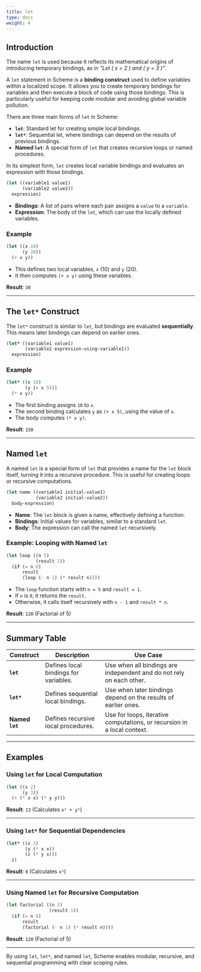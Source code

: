 ```yaml
---
title: let
type: docs
weight: 4
---
```


## Introduction

The name `let` is used because it reflects its mathematical origins of introducing temporary bindings, as in _"Let \( x = 2 \) and \( y = 3 \)"_.

A `let` statement in Scheme is a **binding construct** used to define variables within a localized scope. It allows you to create temporary bindings for variables and then execute a block of code using those bindings. This is particularly useful for keeping code modular and avoiding global variable pollution.

There are three main forms of `let` in Scheme:

- **`let`**: Standard let for creating simple local bindings.
- **`let*`**: Sequential let, where bindings can depend on the results of previous bindings.
- **Named `let`**: A special form of `let` that creates recursive loops or named procedures.

In its simplest form, `let` creates local variable bindings and evaluates an expression with those bindings.

```scheme
(let ((variable1 value1)
      (variable2 value2))
  expression)
```

- **Bindings**: A list of pairs where each pair assigns a `value` to a `variable`.
- **Expression**: The body of the `let`, which can use the locally defined variables.

### Example

```scheme
(let ((x 10)
      (y 20))
  (+ x y))
```

- This defines two local variables, `x` (10) and `y` (20).  
- It then computes `(+ x y)` using these variables.  

**Result**: `30`

---

## The `let*` Construct

The `let*` construct is similar to `let`, but bindings are evaluated **sequentially**. This means later bindings can depend on earlier ones.

```scheme
(let* ((variable1 value1)
       (variable2 expression-using-variable1))
  expression)
```

### Example

```scheme
(let* ((x 10)
       (y (+ x 5)))
  (* x y))
```

- The first binding assigns `10` to `x`.  
- The second binding calculates `y` as `(+ x 5)`, using the value of `x`.  
- The body computes `(* x y)`.

**Result**: `150`

---

## Named `let`

A named `let` is a special form of `let` that provides a name for the `let` block itself, turning it into a recursive procedure. This is useful for creating loops or recursive computations.

```scheme
(let name ((variable1 initial-value1)
           (variable2 initial-value2))
  body-expression)
```

- **Name**: The `let` block is given a name, effectively defining a function.  
- **Bindings**: Initial values for variables, similar to a standard `let`.  
- **Body**: The expression can call the named `let` recursively.

### Example: Looping with Named `let`

```scheme
(let loop ((n 5)
           (result 1))
  (if (= n 0)
      result
      (loop (- n 1) (* result n))))
```

- The `loop` function starts with `n = 5` and `result = 1`.  
- If `n` is `0`, it returns the `result`.  
- Otherwise, it calls itself recursively with `n - 1` and `result * n`.

**Result**: `120` (Factorial of 5)

---

## Summary Table

| Construct  | Description                              | Use Case                                                                 |
|------------|------------------------------------------|--------------------------------------------------------------------------|
| **`let`**  | Defines local bindings for variables.    | Use when all bindings are independent and do not rely on each other.     |
| **`let*`** | Defines sequential local bindings.       | Use when later bindings depend on the results of earlier ones.           |
| **Named `let`** | Defines recursive local procedures. | Use for loops, iterative computations, or recursion in a local context. |

---

## Examples

### Using `let` for Local Computation

```scheme
(let ((x 2)
      (y 3))
  (+ (* x x) (* y y)))
```

**Result**: `13` (Calculates `x² + y²`)

---

### Using `let*` for Sequential Dependencies

```scheme
(let* ((x 2)
       (y (* x x))
       (z (* y x)))
  z)
```

**Result**: `8` (Calculates `x³`)

---

### Using Named `let` for Recursive Computation

```scheme
(let factorial ((n 5)
                (result 1))
  (if (= n 0)
      result
      (factorial (- n 1) (* result n))))
```

**Result**: `120` (Factorial of 5)

---

By using `let`, `let*`, and named `let`, Scheme enables modular, recursive, and sequential programming with clear scoping rules.
